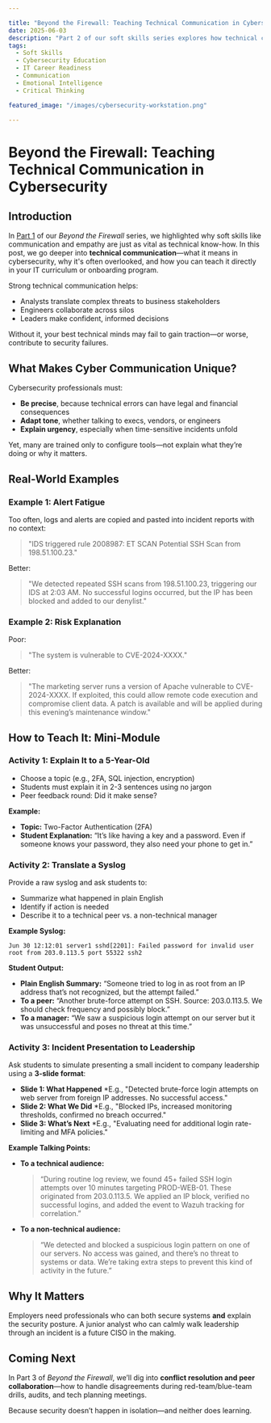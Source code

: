 ```yaml
---

title: "Beyond the Firewall: Teaching Technical Communication in Cybersecurity"
date: 2025-06-03
description: "Part 2 of our soft skills series explores how technical communication transforms cybersecurity education and operations—plus how to embed it into existing IT lessons."
tags:
  - Soft Skills
  - Cybersecurity Education
  - IT Career Readiness
  - Communication
  - Emotional Intelligence
  - Critical Thinking

featured_image: "/images/cybersecurity-workstation.png"

---
```


# Beyond the Firewall: Teaching Technical Communication in Cybersecurity

## Introduction

In [Part 1](../beyond-firewall-part1/) of our *Beyond the Firewall* series, we highlighted why soft skills like communication and empathy are just as vital as technical know-how. In this post, we go deeper into **technical communication**—what it means in cybersecurity, why it's often overlooked, and how you can teach it directly in your IT curriculum or onboarding program.

Strong technical communication helps:

* Analysts translate complex threats to business stakeholders
* Engineers collaborate across silos
* Leaders make confident, informed decisions

Without it, your best technical minds may fail to gain traction—or worse, contribute to security failures.

## What Makes Cyber Communication Unique?

Cybersecurity professionals must:

* **Be precise**, because technical errors can have legal and financial consequences
* **Adapt tone**, whether talking to execs, vendors, or engineers
* **Explain urgency**, especially when time-sensitive incidents unfold

Yet, many are trained only to configure tools—not explain what they’re doing or why it matters.

## Real-World Examples

### Example 1: Alert Fatigue

Too often, logs and alerts are copied and pasted into incident reports with no context:

> "IDS triggered rule 2008987: ET SCAN Potential SSH Scan from 198.51.100.23."

Better:

> "We detected repeated SSH scans from 198.51.100.23, triggering our IDS at 2:03 AM. No successful logins occurred, but the IP has been blocked and added to our denylist."

### Example 2: Risk Explanation

Poor:

> "The system is vulnerable to CVE-2024-XXXX."

Better:

> "The marketing server runs a version of Apache vulnerable to CVE-2024-XXXX. If exploited, this could allow remote code execution and compromise client data. A patch is available and will be applied during this evening’s maintenance window."

## How to Teach It: Mini-Module

### Activity 1: Explain It to a 5-Year-Old

* Choose a topic (e.g., 2FA, SQL injection, encryption)
* Students must explain it in 2-3 sentences using no jargon
* Peer feedback round: Did it make sense?

**Example:**

* **Topic:** Two-Factor Authentication (2FA)
* **Student Explanation:** “It’s like having a key and a password. Even if someone knows your password, they also need your phone to get in.”

### Activity 2: Translate a Syslog

Provide a raw syslog and ask students to:

* Summarize what happened in plain English
* Identify if action is needed
* Describe it to a technical peer vs. a non-technical manager

**Example Syslog:**

```
Jun 30 12:12:01 server1 sshd[2201]: Failed password for invalid user root from 203.0.113.5 port 55322 ssh2
```

**Student Output:**

* **Plain English Summary:** “Someone tried to log in as root from an IP address that’s not recognized, but the attempt failed.”
* **To a peer:** “Another brute-force attempt on SSH. Source: 203.0.113.5. We should check frequency and possibly block.”
* **To a manager:** “We saw a suspicious login attempt on our server but it was unsuccessful and poses no threat at this time.”

### Activity 3: Incident Presentation to Leadership

Ask students to simulate presenting a small incident to company leadership using a **3-slide format**:

* **Slide 1: What Happened**
  \*E.g., "Detected brute-force login attempts on web server from foreign IP addresses. No successful access."
* **Slide 2: What We Did**
  \*E.g., "Blocked IPs, increased monitoring thresholds, confirmed no breach occurred."
* **Slide 3: What’s Next**
  \*E.g., "Evaluating need for additional login rate-limiting and MFA policies."

**Example Talking Points:**

* **To a technical audience:**

  > “During routine log review, we found 45+ failed SSH login attempts over 10 minutes targeting PROD-WEB-01. These originated from 203.0.113.5. We applied an IP block, verified no successful logins, and added the event to Wazuh tracking for correlation.”

* **To a non-technical audience:**

  > “We detected and blocked a suspicious login pattern on one of our servers. No access was gained, and there’s no threat to systems or data. We’re taking extra steps to prevent this kind of activity in the future.”

## Why It Matters

Employers need professionals who can both secure systems **and** explain the security posture. A junior analyst who can calmly walk leadership through an incident is a future CISO in the making.

## Coming Next

In Part 3 of *Beyond the Firewall*, we’ll dig into **conflict resolution and peer collaboration**—how to handle disagreements during red-team/blue-team drills, audits, and tech planning meetings.

Because security doesn’t happen in isolation—and neither does learning.
